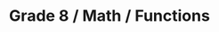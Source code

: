 ---
title: "Grade 8 / Math / Functions"
subject: "math"
grade: "8"
area: "f"
next_steps:
  - instructions: "With you student, identify real-life examples of linear relationships such as the cost of buying cheese at $5.99 a pound. Explore how it looks on a graph and relate it to the equation y = 5.99x."
  - instructions: "With your student, use linear equations to interpret data in a real-world context, for example, determine how the pay of an hourly worker changes once the worker starts earning overtime."
  - instructions: "With your student, discuss the qualitative properties of the graph of a car’s speed over time. Describe the graph of a ball’s height when thrown to your student and have him sketch it."
  - instructions: "With your student, discuss complex problems that were solved incorrectly. Develop explanations for better solution paths."
---